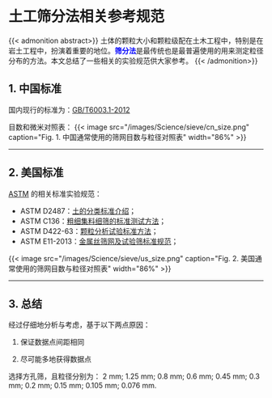 # 土工筛分法相关参考规范

<!--more-->
{{< admonition abstract>}}
土体的颗粒大小和颗粒级配在土木工程中，特别是在岩土工程中，扮演着重要的地位。<font color="blue">**筛分法**</font>是最传统也是最普遍使用的用来测定粒径分布的方法。本文总结了一些相关的实验规范供大家参考。
{{< /admonition>}}

## 1. 中国标准

国内现行的标准为：[GB/T6003.1-2012](http://www.bzko.com/Common/ShowDownloadUrl.aspx?urlid=0&id=193218)

目数和微米对照表：
{{< image src="/images/Science/sieve/cn_size.png" caption="Fig. 1. 中国通常使用的筛网目数与粒径对照表" width="86%" >}}

___


## 2. 美国标准

[ASTM](https://baike.baidu.com/item/ASTM%E6%A0%87%E5%87%86/7478605?fr=aladdin) 的相关标准实验规范：
* ASTM D2487：[土的分类标准介绍](https://wenku.baidu.com/view/f8390e89af1ffc4ffe47ace6.html)；
* ASTM C136：[粗细集料细筛的标准测试方法](https://wenku.baidu.com/view/4cf7b6729f3143323968011ca300a6c30d22f15a.html)；
* ASTM D422-63：[颗粒分析试验标准方法](https://wenku.baidu.com/view/53a825ea9fc3d5bbfd0a79563c1ec5da50e2d68b.html)；
* ASTM E11-2013：[金属丝筛网及试验筛标准规范](https://wenku.baidu.com/view/8d54c47752d380eb62946da6.html)；

{{< image src="/images/Science/sieve/us_size.png" caption="Fig. 2. 美国通常使用的筛网目数与粒径对照表" width="86%" >}}

___

## 3. 总结

经过仔细地分析与考虑，基于以下两点原因：

1. 保证数据点间距相同

2. 尽可能多地获得数据点

选择方孔筛，且粒径分别为：
2 mm; 1.25 mm; 0.8 mm; 0.6 mm; 0.45 mm; 0.3 mm; 0.2 mm; 0.15 mm; 0.105 mm; 0.076 mm.

